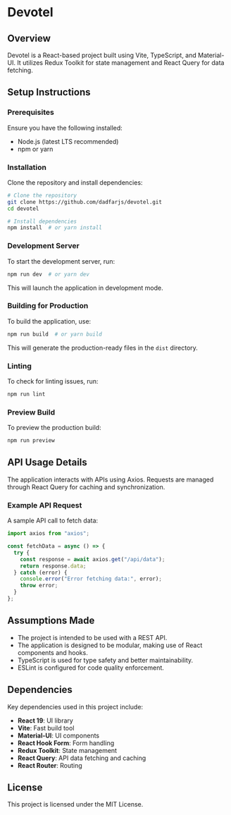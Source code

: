 # Devotel

## Overview

Devotel is a React-based project built using Vite, TypeScript, and Material-UI. It utilizes Redux Toolkit for state management and React Query for data fetching.

## Setup Instructions

### Prerequisites

Ensure you have the following installed:

- Node.js (latest LTS recommended)
- npm or yarn

### Installation

Clone the repository and install dependencies:

```sh
# Clone the repository
git clone https://github.com/dadfarjs/devotel.git
cd devotel

# Install dependencies
npm install  # or yarn install
```

### Development Server

To start the development server, run:

```sh
npm run dev  # or yarn dev
```

This will launch the application in development mode.

### Building for Production

To build the application, use:

```sh
npm run build  # or yarn build
```

This will generate the production-ready files in the `dist` directory.

### Linting

To check for linting issues, run:

```sh
npm run lint
```

### Preview Build

To preview the production build:

```sh
npm run preview
```

## API Usage Details

The application interacts with APIs using Axios. Requests are managed through React Query for caching and synchronization.

### Example API Request

A sample API call to fetch data:

```ts
import axios from "axios";

const fetchData = async () => {
  try {
    const response = await axios.get("/api/data");
    return response.data;
  } catch (error) {
    console.error("Error fetching data:", error);
    throw error;
  }
};
```

## Assumptions Made

- The project is intended to be used with a REST API.
- The application is designed to be modular, making use of React components and hooks.
- TypeScript is used for type safety and better maintainability.
- ESLint is configured for code quality enforcement.

## Dependencies

Key dependencies used in this project include:

- **React 19**: UI library
- **Vite**: Fast build tool
- **Material-UI**: UI components
- **React Hook Form**: Form handling
- **Redux Toolkit**: State management
- **React Query**: API data fetching and caching
- **React Router**: Routing

## License

This project is licensed under the MIT License.
